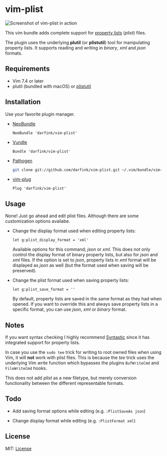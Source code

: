 # vim-plist

![Screenshot of vim-plist in action](http://i.imgur.com/ezBKTK7.png)

This vim bundle adds complete support for [property lists](plist) (*plist*)
files.

The plugin uses the underlying **plutil** (or **plistutil**) tool for
manipulating property lists. It supports reading and writing in *binary*,
*xml* and *json* formats.

## Requirements

- Vim 7.4 or later
- plutil (bundled with macOS) or [plistutil](libplist)

## Installation

Use your favorite plugin manager.

- [NeoBundle][neobundle]

    ```vim
    NeoBundle 'darfink/vim-plist'
    ```

- [Vundle][vundle]

    ```vim
    Bundle 'darfink/vim-plist'
    ```

- [Pathogen][pathogen]

    ```sh
    git clone git://github.com/darfink/vim-plist.git ~/.vim/bundle/vim-plist
    ```

- [vim-plug][vim-plug]

    ```vim
    Plug 'darfink/vim-plist'
    ```

## Usage

None! Just go ahead and edit plist files. Although there are some customization
options availabe.

- Change the display format used when editing property lists:

    ```vim
    let g:plist_display_format = 'xml'
    ```

    Available options for this command; *json* or *xml*. This does not only
    control the display format of binary property lists, but also for *json*
    and *xml* files. If the option is set to *json*, property lists in *xml*
    format will be displayed as *json* as well (but the format used when saving
    will be preserved).


- Change the plist format used when saving property lists:

    ```vim
    let g:plist_save_format = ''
    ```

    By default, property lists are saved in the same format as they had when
    opened. If you want to override this and always save property lists in a
    specific format, you can use *json*, *xml* or *binary* format.

## Notes

If you want syntax checking I highly recommend [Syntastic][syntastic] since it
has integrated support for property lists.

In case you use the `sudo tee` trick for writing to root owned files when using
Vim, it will **not** work with plist files. This is because the *tee* trick
uses the underlying Vim *write* function which bypasses the plugins
`BufWriteCmd` and `FileWriteCmd` hooks.

This does not add *plist* as a new filetype, but merely conversion
functionality between the different representable formats.

## Todo

- Add saving format options while editing (e.g. `:PlistSaveAs json`)

- Change display format while editing (e.g. `:PlistFormat xml`)

## License

MIT: [License][license]

[neobundle]: https://github.com/Shougo/neobundle.vim
[vundle]: https://github.com/gmarik/vundle
[pathogen]: https://github.com/tpope/vim-pathogen
[vim-plug]: https://github.com/junegunn/vim-plug
[vim-json]: https://github.com/elzr/vim-json
[syntastic]: https://github.com/scrooloose/syntastic
[license]: https://github.com/darfink/vim-plist/blob/master/LICENSE
[libplist]: https://github.com/libimobiledevice/libplist
[plist]: http://en.wikipedia.org/wiki/Property_list

